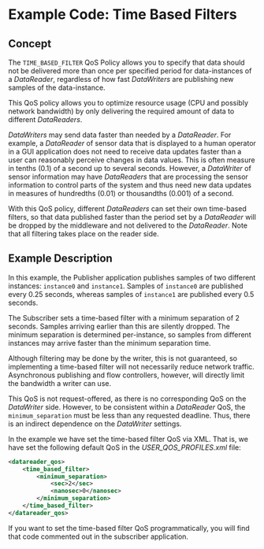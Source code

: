 # Example Code: Time Based Filters

## Concept
The `TIME_BASED_FILTER` QoS Policy allows you to specify that data should not be
delivered more than once per specified period for data-instances of a
*DataReader*, regardless of how fast *DataWriters* are publishing new samples of
the data-instance.

This QoS policy allows you to optimize resource usage (CPU and possibly network
bandwidth) by only delivering the required amount of data to different
*DataReaders*.

*DataWriters* may send data faster than needed by a *DataReader*. For example, a
*DataReader* of sensor data that is displayed to a human operator in a GUI
application does not need to receive data updates faster than a user can
reasonably perceive changes in data values. This is often measure in tenths
(0.1) of a second up to several seconds. However, a *DataWriter* of sensor
information may have *DataReaders* that are processing the sensor information to
control parts of the system and thus need new data updates in measures of
hundredths (0.01) or thousandths (0.001) of a second.

With this QoS policy, different *DataReaders* can set their own time-based
filters, so that data published faster than the period set by a *DataReader*
will be dropped by the middleware and not delivered to the *DataReader*.
Note that all filtering takes place on the reader side.

## Example Description
In this example, the Publisher application publishes samples of two different
instances: `instance0` and `instance1`. Samples of `instance0` are published
every 0.25 seconds, whereas samples of `instance1` are published every
0.5 seconds.

The Subscriber sets a time-based filter with a minimum separation of 2 seconds.
Samples arriving earlier than this are silently dropped. The minimum separation
is determined per-instance, so samples from different instances may arrive
faster than the minimum separation time.

Although filtering may be done by the writer, this is not guaranteed, so
implementing a time-based filter will not necessarily reduce network traffic.
Asynchronous publishing and flow controllers, however, will directly limit the
bandwidth a writer can use.

This QoS is not request-offered, as there is no corresponding QoS on the
*DataWriter* side. However, to be consistent within a *DataReader* QoS, the
`minimum_separation` must be less than any requested deadline. Thus, there is an
indirect dependence on the *DataWriter* settings.

In the example we have set the time-based filter QoS via XML. That is, we have
set the following default QoS in the *USER_QOS_PROFILES.xml* file:
```xml
<datareader_qos>
    <time_based_filter>
        <minimum_separation>
            <sec>2</sec>
            <nanosec>0</nanosec>
        </minimum_separation>
    </time_based_filter>
</datareader_qos>
```

If you want to set the time-based filter QoS programmatically, you will find
that code commented out in the subscriber application.
